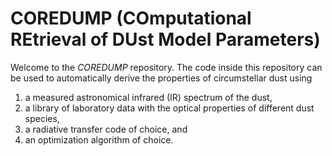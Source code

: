 # COREDUMP (COmputational REtrieval of DUst Model Parameters)

Welcome to the *COREDUMP* repository. The code inside this repository can be used to automatically derive the properties of circumstellar dust using

1. a measured astronomical infrared (IR) spectrum of the dust,
2. a library of laboratory data with the optical properties of different dust species,
3. a radiative transfer code of choice, and
4. an optimization algorithm of choice.
